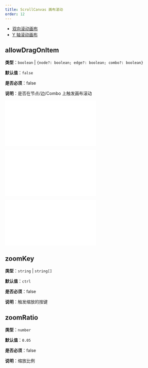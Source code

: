 ```yaml
---
title: ScrollCanvas 画布滚动
order: 12
---
```


- [双向滚动画布](/examples/interaction/moveCanvas/#scrollBoth)
- [Y 轴滚动画布](/examples/interaction/moveCanvas/#scrollY)

## allowDragOnItem

**类型**：`boolean` | `{node?: boolean; edge?: boolean; combo?: boolean}`

**默认值**：`false`

**是否必须**：false

**说明**：是否在节点/边/Combo 上触发画布滚动

<embed src="../../common/BehaviorDirection.zh.md"></embed>

<embed src="../../common/BehaviorEnableOptimize.zh.md"></embed>

<embed src="../../common/BehaviorScalableRange.zh.md"></embed>

## zoomKey

**类型**：`string` | `string[]`

**默认值**：`ctrl`

**是否必须**：false

**说明**：触发缩放的按键

## zoomRatio

**类型**：`number`

**默认值**：`0.05`

**是否必须**：false

**说明**：缩放比例
